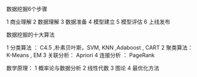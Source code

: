 数据挖掘6个步骤

1 商业理解
2 数据理解
3 数据准备
4 模型建立
5 模型评估
6 上线发布


数据挖掘的十大算法

1 分类算法 ： C4.5 ,朴素贝叶斯，SVM, KNN ,Adaboost , CART
2 聚类算法： K-Means , EM
3 关联分析： Apriori
4 连接分析 ： PageRank

数学原理：
1 概率论与数据分析
2 线性代数
3 图论
4 最优化方法
